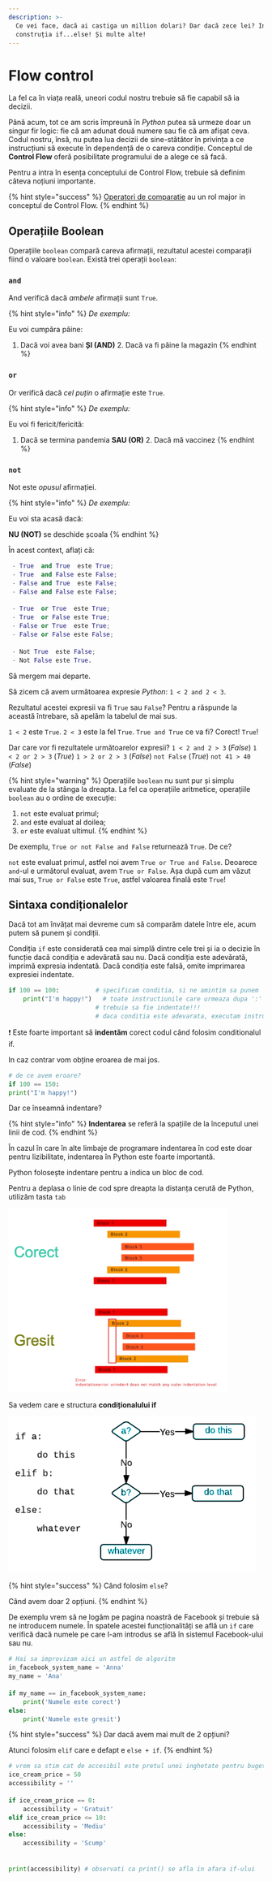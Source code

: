 ```yaml
---
description: >-
  Ce vei face, dacă ai castiga un million dolari? Dar dacă zece lei? Introducem
  construția if...else! Și multe alte!
---
```


# Flow control

La fel ca în viața reală, uneori codul nostru trebuie să fie capabil să ia decizii.

Până acum, tot ce am scris împreună în _Python_ putea să urmeze doar un singur fir logic: fie că am adunat două numere sau fie că am afișat ceva. Codul nostru, însă, nu putea lua decizii de sine-stătător în privința a ce instrucțiuni să execute în dependență de o careva condiție. Conceptul de **Control Flow** oferă posibilitate programului de a alege ce să facă.

Pentru a intra în esența conceptului de Control Flow, trebuie să definim câteva noțiuni importante.

{% hint style="success" %}
[Operatori de comparatie](operatori.md#comparatoarele) au un rol major in conceptul de Control Flow.
{% endhint %}

## **Operațiile Boolean**

Operațiile `boolean` compară careva afirmații, rezultatul acestei comparații fiind o valoare `boolean`. Există trei operații `boolean`:

### `and`

And verifică dacă _ambele_ afirmații sunt `True`. 

{% hint style="info" %}
_De exemplu:_ 

Eu voi cumpăra pâine: 

1. Dacă voi avea bani  **ȘI \(AND\)**  2. Dacă va fi pâine la magazin
{% endhint %}

### `or`

Or verifică dacă _cel puțin_ o afirmație este `True`.

{% hint style="info" %}
_De exemplu:_ 

Eu voi fi fericit/fericită:

1. Dacă se termina pandemia    **SAU \(OR\)**  2. Dacă mă vaccinez
{% endhint %}

### `not`

Not este _opusul_ afirmației.

{% hint style="info" %}
_De exemplu:_ 

Eu voi sta acasă dacă:

 **NU \(NOT\)**  se deschide școala
{% endhint %}

În acest context, aflați că:

```python
 - True  and True  este True;
 - True  and False este False;
 - False and True  este False;
 - False and False este False;

 - True  or True  este True;
 - True  or False este True;
 - False or True  este True;
 - False or False este False;

 - Not True  este False;
 - Not False este True.
```

Să mergem mai departe.

Să zicem că avem următoarea expresie _Python_: `1 < 2 and 2 < 3`.

Rezultatul acestei expresii va fi `True` sau `False`? Pentru a răspunde la această întrebare, să apelăm la tabelul de mai sus.

`1 < 2` este `True`. `2 < 3` este la fel `True`. `True and True` ce va fi? Corect! `True`!

Dar care vor fi rezultatele următoarelor expresii? `1 < 2 and 2 > 3` \(_False_\) `1 < 2 or 2 > 3` \(_True_\) `1 > 2 or 2 > 3` \(_False_\) `not False` \(_True_\) `not 41 > 40` \(_False_\)

{% hint style="warning" %}
Operațiile `boolean` nu sunt pur și simplu evaluate de la stânga la dreapta. La fel ca operațiile aritmetice, operațiile `boolean` au o ordine de execuție:

1. `not` este evaluat primul;
2. `and` este evaluat al doilea;
3. `or` este evaluat ultimul.
{% endhint %}

De exemplu, `True or not False and False` returnează `True`. De ce?

`not` este evaluat primul, astfel noi avem `True or True and False`. Deoarece `and`-ul e următorul evaluat, avem `True or False`. Așa după cum am văzut mai sus, `True or False` este `True`, astfel valoarea finală este `True`!

## **Sintaxa condiționalelor**

Dacă tot am învățat mai devreme cum să comparăm datele între ele, acum putem să punem și condiții.

Condiția `if` este considerată cea mai simplă dintre cele trei și ia o decizie în funcție dacă condiția e adevărată sau nu. Dacă condiția este adevărată, imprimă expresia indentată. Dacă condiția este falsă, omite imprimarea expresiei indentate. 

```python
if 100 == 100:          # specificam conditia, si ne amintim sa punem ':'
    print("I'm happy!")   # toate instructiunile care urmeaza dupa ':'  
                        # trebuie sa fie indentate!!!
                        # daca conditia este adevarata, executam instructiunea
```

❗ Este foarte important să **indentăm** corect codul când folosim conditionalul if.

In caz contrar vom obține eroarea de mai jos.

```python
# de ce avem eroare?
if 100 == 150:         
print("I'm happy!")
```

Dar ce înseamnă indentare?

{% hint style="info" %}
**Indentarea** se referă la spațiile de la începutul unei linii de cod.
{% endhint %}

În cazul în care în alte limbaje de programare indentarea în cod este doar pentru lizibilitate, indentarea în Python este foarte importantă.

Python folosește indentare pentru a indica un bloc de cod.

Pentru a deplasa o linie de cod spre dreapta la distanța cerută de Python, utilizăm tasta `tab`

![](../.gitbook/assets/c1_2.png)

 Sa vedem care e structura **condiționalului if**

![](../.gitbook/assets/c1_3.png)

{% hint style="success" %}
Când folosim `else`?

Când avem doar 2 opțiuni.
{% endhint %}

De exemplu vrem să ne logăm pe pagina noastră de Facebook și trebuie să ne introducem numele. În spatele acestei funcționalități se află un `if` care verifică dacă numele pe care l-am introdus se află în sistemul Facebook-ului sau nu.

```python
# Hai sa improvizam aici un astfel de algoritm
in_facebook_system_name = 'Anna'
my_name = 'Ana'

if my_name == in_facebook_system_name:
    print('Numele este corect')
else:
    print('Numele este gresit')
```

{% hint style="success" %}
Dar dacă avem mai mult de 2 opțiuni?

Atunci folosim `elif` care e defapt e `else + if`.
{% endhint %}

```python
# vrem sa stim cat de accesibil este pretul unei inghetate pentru bugetul nostru
ice_cream_price = 50
accessibility = ''

if ice_cream_price == 0:
    accessibility = 'Gratuit'
elif ice_cream_price <= 10:
    accessibility = 'Mediu'
else:
    accessibility = 'Scump'
 

print(accessibility) # observati ca print() se afla in afara if-ului
```

